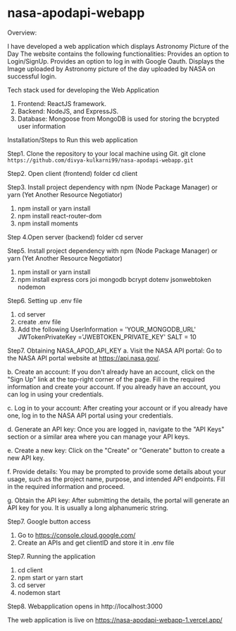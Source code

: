 # nasa-apodapi-webapp
Overview:

I have developed a web application which displays Astronomy Picture of the Day
The website contains the following functionalities:
Provides an option to Login/SignUp. 
Provides an option to log in with Google Oauth. 
Displays the Image uploaded by Astronomy picture of the day uploaded by NASA on successful login.

Tech stack used for developing the Web Application

1) Frontend: ReactJS framework.
2) Backend:  NodeJS, and ExpressJS.
3) Database: Mongoose from MongoDB is used for storing the bcrypted user information

Installation/Steps to Run this web application

Step1. Clone the repository to your local machine using Git.
git clone `https://github.com/divya-kulkarni99/nasa-apodapi-webapp.git`

Step2. Open client (frontend) folder 
cd client

Step3. Install project dependency with npm (Node Package Manager) or yarn (Yet Another Resource Negotiator)
1. npm install or yarn install
2. npm install react-router-dom
3. npm install moments

Step 4.Open server (backend) folder 
cd server

Step5. Install project dependency with npm (Node Package Manager) or yarn (Yet Another Resource Negotiator)
1. npm install or yarn install
2. npm install express cors joi mongodb bcrypt dotenv jsonwebtoken nodemon

Step6. Setting up .env file
1. cd server
2. create .env file
3. Add the following
UserInformation = 'YOUR_MONGODB_URL'
JWTokenPrivateKey ='JWEBTOKEN_PRIVATE_KEY'
SALT = 10

Step7. Obtaining NASA_APOD_API_KEY
a. Visit the NASA API portal: Go to the NASA API portal website at https://api.nasa.gov/.

b. Create an account: If you don't already have an account, click on the "Sign Up" link at the top-right corner of the page. Fill in the required information and create your account. If you already have an account, you can log in using your credentials.

c. Log in to your account: After creating your account or if you already have one, log in to the NASA API portal using your credentials.

d. Generate an API key: Once you are logged in, navigate to the "API Keys" section or a similar area where you can manage your API keys.

e. Create a new key: Click on the "Create" or "Generate" button to create a new API key.

f. Provide details: You may be prompted to provide some details about your usage, such as the project name, purpose, and intended API endpoints. Fill in the required information and proceed.

g. Obtain the API key: After submitting the details, the portal will generate an API key for you. It is usually a long alphanumeric string.

Step7. Google button access
1. Go to https://console.cloud.google.com/
2. Create an APIs and get clientID and store it in .env file

Step7. Running the application
1. cd client
2. npm start or yarn start
3. cd server
4. nodemon start

Step8. Webapplication opens in http://localhost:3000

The web application is live on https://nasa-apodapi-webapp-1.vercel.app/
